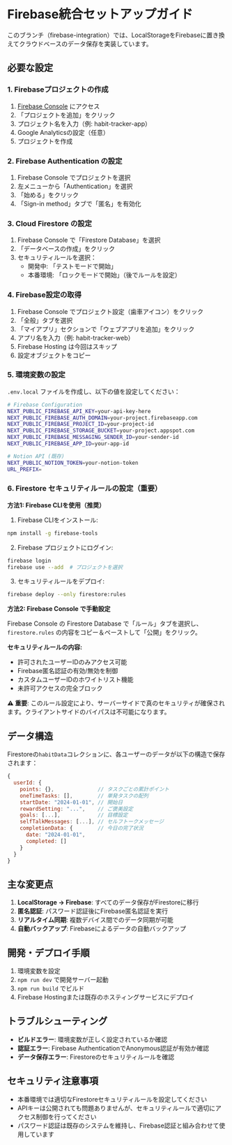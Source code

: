 # Firebase統合セットアップガイド

このブランチ（firebase-integration）では、LocalStorageをFirebaseに置き換えてクラウドベースのデータ保存を実装しています。

## 必要な設定

### 1. Firebaseプロジェクトの作成

1. [Firebase Console](https://console.firebase.google.com/) にアクセス
2. 「プロジェクトを追加」をクリック
3. プロジェクト名を入力（例: habit-tracker-app）
4. Google Analyticsの設定（任意）
5. プロジェクトを作成

### 2. Firebase Authentication の設定

1. Firebase Console でプロジェクトを選択
2. 左メニューから「Authentication」を選択
3. 「始める」をクリック
4. 「Sign-in method」タブで「匿名」を有効化

### 3. Cloud Firestore の設定

1. Firebase Console で「Firestore Database」を選択
2. 「データベースの作成」をクリック
3. セキュリティルールを選択：
   - 開発中: 「テストモードで開始」
   - 本番環境: 「ロックモードで開始」（後でルールを設定）

### 4. Firebase設定の取得

1. Firebase Console でプロジェクト設定（歯車アイコン）をクリック
2. 「全般」タブを選択
3. 「マイアプリ」セクションで「ウェブアプリを追加」をクリック
4. アプリ名を入力（例: habit-tracker-web）
5. Firebase Hosting は今回はスキップ
6. 設定オブジェクトをコピー

### 5. 環境変数の設定

`.env.local` ファイルを作成し、以下の値を設定してください：

```bash
# Firebase Configuration
NEXT_PUBLIC_FIREBASE_API_KEY=your-api-key-here
NEXT_PUBLIC_FIREBASE_AUTH_DOMAIN=your-project.firebaseapp.com
NEXT_PUBLIC_FIREBASE_PROJECT_ID=your-project-id
NEXT_PUBLIC_FIREBASE_STORAGE_BUCKET=your-project.appspot.com
NEXT_PUBLIC_FIREBASE_MESSAGING_SENDER_ID=your-sender-id
NEXT_PUBLIC_FIREBASE_APP_ID=your-app-id

# Notion API (既存)
NEXT_PUBLIC_NOTION_TOKEN=your-notion-token
URL_PREFIX=
```

### 6. Firestore セキュリティルールの設定（重要）

**方法1: Firebase CLIを使用（推奨）**

1. Firebase CLIをインストール:
```bash
npm install -g firebase-tools
```

2. Firebase プロジェクトにログイン:
```bash
firebase login
firebase use --add  # プロジェクトを選択
```

3. セキュリティルールをデプロイ:
```bash
firebase deploy --only firestore:rules
```

**方法2: Firebase Console で手動設定**

Firebase Console の Firestore Database で「ルール」タブを選択し、`firestore.rules` の内容をコピー＆ペーストして「公開」をクリック。

**セキュリティルールの内容:**
- 許可されたユーザーIDのみアクセス可能
- Firebase匿名認証の有効/無効を制御
- カスタムユーザーIDのホワイトリスト機能
- 未許可アクセスの完全ブロック

**⚠️ 重要**: このルール設定により、サーバーサイドで真のセキュリティが確保されます。クライアントサイドのバイパスは不可能になります。

## データ構造

Firestoreの`habitData`コレクションに、各ユーザーのデータが以下の構造で保存されます：

```javascript
{
  userId: {
    points: {},              // タスクごとの累計ポイント
    oneTimeTasks: [],        // 単発タスクの配列
    startDate: "2024-01-01", // 開始日
    rewardSetting: "...",    // ご褒美設定
    goals: [...],            // 目標設定
    selfTalkMessages: [...], // セルフトークメッセージ
    completionData: {        // 今日の完了状況
      date: "2024-01-01",
      completed: []
    }
  }
}
```

## 主な変更点

1. **LocalStorage → Firebase**: すべてのデータ保存がFirestoreに移行
2. **匿名認証**: パスワード認証後にFirebase匿名認証を実行
3. **リアルタイム同期**: 複数デバイス間でのデータ同期が可能
4. **自動バックアップ**: Firebaseによるデータの自動バックアップ

## 開発・デプロイ手順

1. 環境変数を設定
2. `npm run dev` で開発サーバー起動
3. `npm run build` でビルド
4. Firebase Hostingまたは既存のホスティングサービスにデプロイ

## トラブルシューティング

- **ビルドエラー**: 環境変数が正しく設定されているか確認
- **認証エラー**: Firebase AuthenticationでAnonymous認証が有効か確認
- **データ保存エラー**: Firestoreのセキュリティルールを確認

## セキュリティ注意事項

- 本番環境では適切なFirestoreセキュリティルールを設定してください
- APIキーは公開されても問題ありませんが、セキュリティルールで適切にアクセス制御を行ってください
- パスワード認証は既存のシステムを維持し、Firebase認証と組み合わせて使用しています
